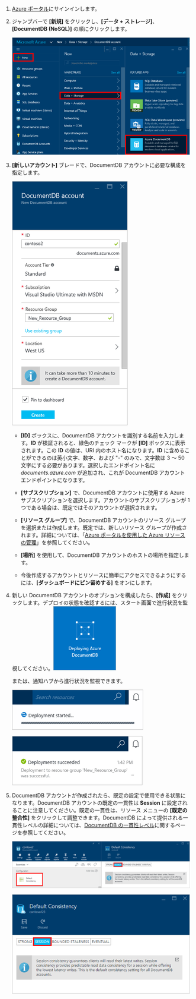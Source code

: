 1.	[Azure ポータル](https://portal.azure.com/)にサインインします。
2.	ジャンプバーで **[新規]** をクリックし、**[データ + ストレージ]**、**[DocumentDB (NoSQL)]** の順にクリックします。

	![Screen shot of the Azure portal, highlighting More Services, and DocumentDB (NoSQL)](./media/documentdb-create-dbaccount/create-nosql-db-databases-json-tutorial-1.png)

3. **[新しいアカウント]** ブレードで、DocumentDB アカウントに必要な構成を指定します。

	![新しい [DocumentDB] ブレードのスクリーン ショット](./media/documentdb-create-dbaccount/create-nosql-db-databases-json-tutorial-2.png)


	- **[ID]** ボックスに、DocumentDB アカウントを識別する名前を入力します。**ID** が検証されると、緑色のチェック マークが **[ID]** ボックスに表示されます。この **ID** の値は、URI 内のホスト名になります。**ID** に含めることができるのは英小文字、数字、および "-" のみで、文字数は 3 ～ 50 文字にする必要があります。選択したエンドポイント名に *documents.azure.com* が追加され、これが DocumentDB アカウント エンドポイントになります。

	- **[サブスクリプション]** で、DocumentDB アカウントに使用する Azure サブスクリプションを選択します。アカウントのサブスクリプションが 1 つである場合は、既定ではそのアカウントが選択されます。

	- **[リソース グループ]** で、DocumentDB アカウントのリソース グループを選択または作成します。既定では、新しいリソース グループが作成されます。詳細については、「[Azure ポータルを使用した Azure リソースの管理](../articles/azure-portal/resource-group-portal.md)」を参照してください。

	- **[場所]** を使用して、DocumentDB アカウントのホストの場所を指定します。
	
    - 今後作成するアカウントとリソースに簡単にアクセスできるようにするには、**[ダッシュボードにピン留めする]** をオンにします。

4.	新しい DocumentDB アカウントのオプションを構成したら、**[作成]** をクリックします。デプロイの状態を確認するには、スタート画面で進行状況を監視してください。![スタート画面の [作成中] タイルのスクリーン ショット (オンライン データベース クリエーター)](./media/documentdb-create-dbaccount/create-nosql-db-databases-json-tutorial-3.png)

	または、通知ハブから進行状況を監視できます。

	![迅速なデータベースの作成 - DocumentDB アカウントを作成中であることを示す通知ハブのスクリーンショット](./media/documentdb-create-dbaccount/create-nosql-db-databases-json-tutorial-4.png)

	![DocumentDB アカウントが正常に作成され、リソース グループにデプロイされたことを示す通知ハブのスクリーンショット - オンライン データベース クリエーターの通知](./media/documentdb-create-dbaccount/create-nosql-db-databases-json-tutorial-5.png)

5.	DocumentDB アカウントが作成されたら、既定の設定で使用できる状態になります。DocumentDB アカウントの既定の一貫性は **Session** に設定されることに注意してください。既定の一貫性は、リソース メニューの **[既定の整合性]** をクリックして調整できます。DocumentDB によって提供される一貫性レベルの詳細については、[DocumentDB の一貫性レベル](../articles/azure-portal/resource-group-portal.md)に関するページを参照してください。

    ![[リソース グループ] ブレードのスクリーン ショット - アプリケーション開発の開始](./media/documentdb-create-dbaccount/create-nosql-db-databases-json-tutorial-6.png)

    ![Screen shot of the Consistency Level blade - Session Consistency](./media/documentdb-create-dbaccount/create-nosql-db-databases-json-tutorial-7.png)

[How to: Create a DocumentDB account]: #Howto
[Next steps]: #NextSteps
[documentdb-manage]: ../articles/documentdb/documentdb-manage.md

<!---HONumber=AcomDC_0831_2016-->
